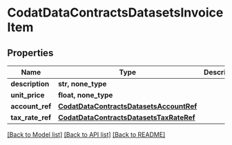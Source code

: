 # CodatDataContractsDatasetsInvoiceItem


## Properties
Name | Type | Description | Notes
------------ | ------------- | ------------- | -------------
**description** | **str, none_type** |  | [optional] 
**unit_price** | **float, none_type** |  | [optional] 
**account_ref** | [**CodatDataContractsDatasetsAccountRef**](CodatDataContractsDatasetsAccountRef.md) |  | [optional] 
**tax_rate_ref** | [**CodatDataContractsDatasetsTaxRateRef**](CodatDataContractsDatasetsTaxRateRef.md) |  | [optional] 

[[Back to Model list]](../README.md#documentation-for-models) [[Back to API list]](../README.md#documentation-for-api-endpoints) [[Back to README]](../README.md)


